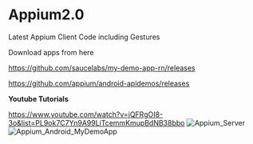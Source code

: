 # Appium2.0
Latest Appium Client Code including Gestures

Download apps from here

https://github.com/saucelabs/my-demo-app-rn/releases

https://github.com/appium/android-apidemos/releases

**Youtube Tutorials**

https://www.youtube.com/watch?v=jQFRgOI8-3o&list=PL9ok7C7Yn9A99LiTcemmKmupBdNB38bbo
![Appium_Server](https://github.com/Jjoshi03/mobile-testing-appium/assets/106354033/be9852f6-729d-4d29-b209-14b60da5d348)
![Appium_Android_MyDemoApp](https://github.com/Jjoshi03/mobile-testing-appium/assets/106354033/ee7ac0a6-5464-47f6-a521-62db3523d3e8)
